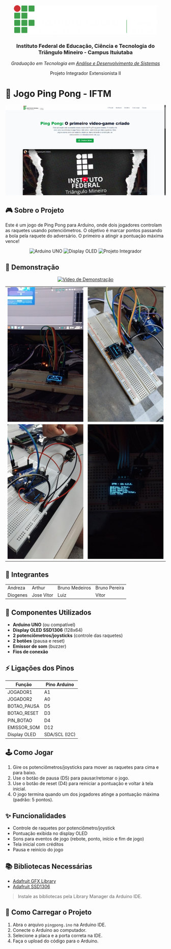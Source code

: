 <div align="center">
  <img src="./imagens/if-logo.png" alt="Logo da Instituição" width="450"/>
  <h3>Instituto Federal de Educação, Ciência e Tecnologia do Triângulo Mineiro - Campus Ituiutaba</h3>
  <p><em>Graduação em Tecnologia em <u>Análise e Desenvolvimento de Sistemas</u></em></p>
  <p>Projeto Integrador Extensionista II</p>
</div>

# 🏓 Jogo Ping Pong - IFTM
[![Preview do site](https://raw.githubusercontent.com/perera2k4/IFTM_Jogo-ping-pong-PIE2/refs/heads/main/imagens/preview.png)](https://perera2k4.github.io/IFTM_Jogo-ping-pong-PIE2/)

## 🎮 Sobre o Projeto

Este é um jogo de Ping Pong para Arduino, onde dois jogadores controlam as raquetes usando potenciômetros. O objetivo é marcar pontos passando a bola pela raquete do adversário. O primeiro a atingir a pontuação máxima vence!

<p align="center">
  <img src="https://img.shields.io/badge/Arduino-UNO-blue?logo=arduino" alt="Arduino UNO">
  <img src="https://img.shields.io/badge/Display-SSD1306-black?logo=raspberrypi" alt="Display OLED">
  <img src="https://img.shields.io/badge/Projeto-PIE2-green" alt="Projeto Integrador">
</p>

## 🎥 Demonstração

<div align="center">
  <table>
    <tr>
        <a href="https://youtu.be/fGhpaHvAv5s" target="_blank">
            <img src="https://img.youtube.com/vi/fGhpaHvAv5s/0.jpg" target="_blank" alt="Vídeo de Demonstração" width="600"/>
        </a>
    </tr>
    <tr>
      <td><img src="./imagens/img1.jpg" alt="Foto 1" width="300"/></td>
      <td><img src="./imagens/img2.jpg" alt="Foto 2" width="300"/></td>
    </tr>
    <tr>
      <td><img src="./imagens/img3.jpg" alt="Foto 3" width="300"/></td>
      <td><img src="./imagens/img4.jpg" alt="Foto 4" width="300"/></td>
    </tr>
  </table>
</div>


## 👥 Integrantes

|  |  |  |  |
|---------|--------|----------------|---------------|
| Andreza | Arthur | Bruno Medeiros | Bruno Pereira |
| Diogenes | Jose Vitor | Luiz | Vitor |

## 🧩 Componentes Utilizados

- **Arduino UNO** (ou compatível)
- **Display OLED SSD1306** (128x64)
- **2 potenciômetros/joysticks** (controle das raquetes)
- **2 botões** (pausa e reset)
- **Emissor de som** (buzzer)
- **Fios de conexão**

## ⚡ Ligações dos Pinos

| Função           | Pino Arduino |
|------------------|--------------|
| JOGADOR1         | A1           |
| JOGADOR2         | A0           |
| BOTAO_PAUSA      | D5           |
| BOTAO_RESET      | D3           |
| PIN_BOTAO        | D4           |
| EMISSOR_SOM      | D12          |
| Display OLED     | SDA/SCL (I2C)|

## 🕹️ Como Jogar

1. Gire os potenciômetros/joysticks para mover as raquetes para cima e para baixo.
2. Use o botão de pausa (D5) para pausar/retomar o jogo.
3. Use o botão de reset (D4) para reiniciar a pontuação e voltar à tela inicial.
4. O jogo termina quando um dos jogadores atinge a pontuação máxima (padrão: 5 pontos).

## ✨ Funcionalidades

- Controle de raquetes por potenciômetro/joystick
- Pontuação exibida no display OLED
- Sons para eventos de jogo (rebote, ponto, início e fim de jogo)
- Tela inicial com créditos
- Pausa e reinício do jogo

## 📚 Bibliotecas Necessárias

- [Adafruit GFX Library](https://github.com/adafruit/Adafruit-GFX-Library)
- [Adafruit SSD1306](https://github.com/adafruit/Adafruit_SSD1306)

> Instale as bibliotecas pela Library Manager da Arduino IDE.

## 🚀 Como Carregar o Projeto

1. Abra o arquivo `pingpong.ino` na Arduino IDE.
2. Conecte o Arduino ao computador.
3. Selecione a placa e a porta correta na IDE.
4. Faça o upload do código para o Arduino.
